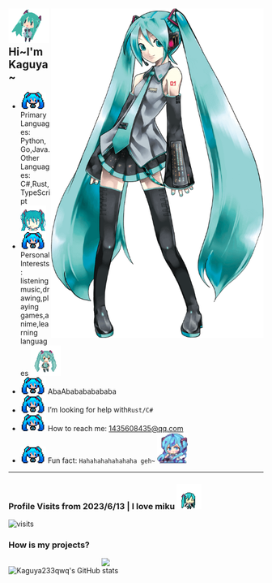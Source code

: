 <!--
**Kaguya233qwq/Kaguya233qwq** is a ✨ _special_ ✨ repository because its `README.md` (this file) appears on your GitHub profile.

Here are some ideas to get you started:

- 🔭 I’m currently working on ...
- 🌱 I’m currently learning ...
- 👯 I’m looking to collaborate on ...
- 🤔 I’m looking for help with ...
- 💬 Ask me about ...
- 📫 How to reach me: ...
- 😄 Pronouns: ...
- ⚡ Fun fact: ...
-->

<h2><img src="https://github.com/Kaguya233qwq/Kaguya233qwq/blob/main/sprites/02.gif?raw=true" width="80"> <img align='right' src="https://github.com/Kaguya233qwq/Kaguya233qwq/blob/main/about_miku.png?raw=true" width="420"> Hi~I'm Kaguya~ </h2>

- <img src="https://github.com/Kaguya233qwq/Kaguya233qwq/blob/main/sprites/01.png?raw=true" width="50"> Primary Languages: Python,Go,Java. Other Languages: C#,Rust,TypeScript <img src="https://github.com/Kaguya233qwq/Kaguya233qwq/blob/main/sprites/04.gif?raw=true" width="50">
- <img src="https://github.com/Kaguya233qwq/Kaguya233qwq/blob/main/sprites/01.png?raw=true" width="50"> Personal Interests: listening music,drawing,playing games,anime,learning languages <img src="https://github.com/Kaguya233qwq/Kaguya233qwq/blob/main/sprites/03.gif?raw=true" width="60">
- <img src="https://github.com/Kaguya233qwq/Kaguya233qwq/blob/main/sprites/01.png?raw=true" width="50"> AbaAbabababababa
- <img src="https://github.com/Kaguya233qwq/Kaguya233qwq/blob/main/sprites/01.png?raw=true" width="50"> I’m looking for help with```Rust/C#```
- <img src="https://github.com/Kaguya233qwq/Kaguya233qwq/blob/main/sprites/01.png?raw=true" width="50"> How to reach me: 1435608435@qq.com
- <img src="https://github.com/Kaguya233qwq/Kaguya233qwq/blob/main/sprites/01.png?raw=true" width="50"> Fun fact: ```Hahahahahahahaha geh~``` <img src="https://github.com/Kaguya233qwq/Kaguya233qwq/blob/main/sprites/06.gif?raw=true" width="60">

---

<h3> Profile Visits from 2023/6/13 | I love miku <img src="https://github.com/Kaguya233qwq/Kaguya233qwq/blob/main/sprites/05.gif?raw=true" width="50"></h3>

![visits](https://count.getloli.com/get/@Kaguya233qwq?theme=rule34)

### How is my projects?

<img align='right' src="https://github.com/Kaguya233qwq/Kaguya233qwq/blob/main/mikumiku.gif?raw=true" width="320">

![Kaguya233qwq's GitHub stats](https://github-readme-stats.vercel.app/api?username=Kaguya233qwq&show_icons=true&theme=tokyonight)
